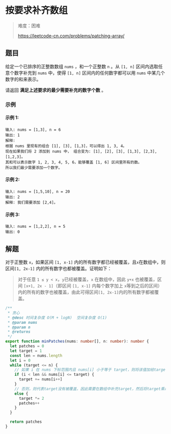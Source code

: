 # 按要求补齐数组

> 难度：困难
>
> https://leetcode-cn.com/problems/patching-array/

## 题目

给定一个已排序的正整数数组 `nums` ，和一个正整数 `n` 。从 `[1, n]` 区间内选取任意个数字补充到 `nums` 中，使得 `[1, n]` 区间内的任何数字都可以用 `nums` 中某几个数字的和来表示。

请返回 **满足上述要求的最少需要补充的数字个数** 。

### 示例

#### 示例 1:

```
输入: nums = [1,3], n = 6
输出: 1 
解释:
根据 nums 里现有的组合 [1], [3], [1,3]，可以得出 1, 3, 4。
现在如果我们将 2 添加到 nums 中， 组合变为: [1], [2], [3], [1,3], [2,3], [1,2,3]。
其和可以表示数字 1, 2, 3, 4, 5, 6，能够覆盖 [1, 6] 区间里所有的数。
所以我们最少需要添加一个数字。
```

#### 示例 2:

```
输入: nums = [1,5,10], n = 20
输出: 2
解释: 我们需要添加 [2,4]。
```

#### 示例 3:

```
输入: nums = [1,2,2], n = 5
输出: 0
```

## 解题

对于正整数 `x`，如果区间 `[1, x-1]` 内的所有数字都已经被覆盖，且`x`在数组中，则区间`[1, 2x-1]` 内的所有数字也都被覆盖。证明如下：

> 对于任意 `1 ≤ y < x`，`y`已经被覆盖，`x` 在数组中，因此 `y+x` 也被覆盖，区间 `[x+1, 2x - 1]`（即区间 `[1, x-1]` 内每个数字加上 `x`等到之后的区间）内的所有的数字也被覆盖，由此可得区间`[1, 2x-1]`内的所有数字都被覆盖。

```ts
/**
 * 贪心
 * @desc 时间复杂度 O(M + logN)  空间复杂度 O(1)
 * @param nums
 * @param n
 * @returns
 */
export function minPatches(nums: number[], n: number): number {
  let patches = 0
  let target = 1
  const len = nums.length
  let i = 0
  while (target <= n) {
    // 如果 i 在 nums 下标范围内且 nums[i] 小于等于 target，则将该值加给target，并将 i 加一
    if (i < len && nums[i] <= target) {
      target += nums[i++]
    }
    // 否则，则代表target没有被覆盖，因此需要在数组中补充target，然后将target乘以 2
    else {
      target *= 2
      patches++
    }
  }

  return patches
}
```